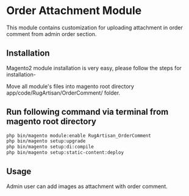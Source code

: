 # Order Attachment Module 

This module contains customization for uploading attachment in order comment from admin order section.

## Installation

Magento2 module installation is very easy, please follow the steps for installation-

Move all module's files into magento root directory app/code/RugArtisan/OrderComment/ folder.


## Run following command via terminal from magento root directory

```bash
php bin/magento module:enable RugArtisan_OrderComment
php bin/magento setup:upgrade
php bin/magento setup:di:compile
php bin/magento setup:static-content:deploy
```

## Usage

Admin user can add images as attachment with order comment.
